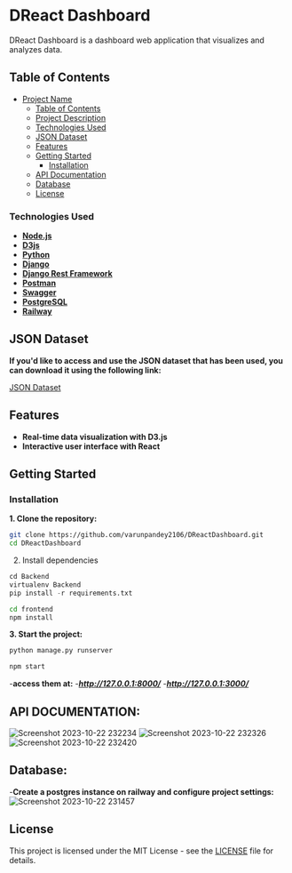 # DReact Dashboard

DReact Dashboard is a dashboard web application that visualizes and analyzes data.



## Table of Contents

- [Project Name](#DReactDashboard)
  - [Table of Contents](#table-of-contents)
  - [Project Description](#project-description)
  - [Technologies Used](#technologies-used)
  - [JSON Dataset](#json-dataset)
  - [Features](#features)
  - [Getting Started](#getting-started)
    - [Installation](#installation)
  - [API Documentation](#api-documentation)
  - [Database](#database)
  - [License](#license)


### Technologies Used

- **[Node.js](https://nodejs.org/)**
- **[D3js](https://d3js.org/)**
- **[Python](https://www.python.org/)**
- **[Django](https://www.djangoproject.com/)**
- **[Django Rest Framework](https://www.django-rest-framework.org/)**
- **[Postman](https://www.postman.com/)**
- **[Swagger](https://swagger.io/)**
- **[PostgreSQL](https://www.postgresql.org/)**
- **[Railway](https://railway.app/)**

## JSON Dataset

**If you'd like to access and use the JSON dataset that has been used, you can download it using the following link:**

[JSON Dataset](https://drive.google.com/file/d/13ya4pvvENy666A6NjyIVqjLTntcoPWOx/view)
  

## Features

- **Real-time data visualization with D3.js**
- **Interactive user interface with React**

## Getting Started

### Installation

**1. Clone the repository:**

```bash
git clone https://github.com/varunpandey2106/DReactDashboard.git
cd DReactDashboard

```

2. Install dependencies

```python
cd Backend
virtualenv Backend
pip install -r requirements.txt
```

```bash
cd frontend
npm install
```

**3. Start the project:**
   
```python
python manage.py runserver
```

```javascript
npm start
```

-**access them at:**
-***http://127.0.0.1:8000/***
-***http://127.0.0.1:3000/***

## API DOCUMENTATION:
![Screenshot 2023-10-22 232234](https://github.com/varunpandey2106/DReactDashboard/assets/77747699/5eb3acf4-7e03-450b-88c3-eb4e919e6e5f)
![Screenshot 2023-10-22 232326](https://github.com/varunpandey2106/DReactDashboard/assets/77747699/230b3cd2-dc00-4a20-a52a-9bb4c1f324a1)
![Screenshot 2023-10-22 232420](https://github.com/varunpandey2106/DReactDashboard/assets/77747699/afffa767-be70-42ba-8ebe-c277a08c9be1)

## Database:
-**Create a postgres instance on railway and configure project settings:**
![Screenshot 2023-10-22 231457](https://github.com/varunpandey2106/DReactDashboard/assets/77747699/7d4c8c73-7b73-4187-b127-72571a824e26)

## License

This project is licensed under the MIT License - see the [LICENSE](./LICENSE) file for details.








 









   

